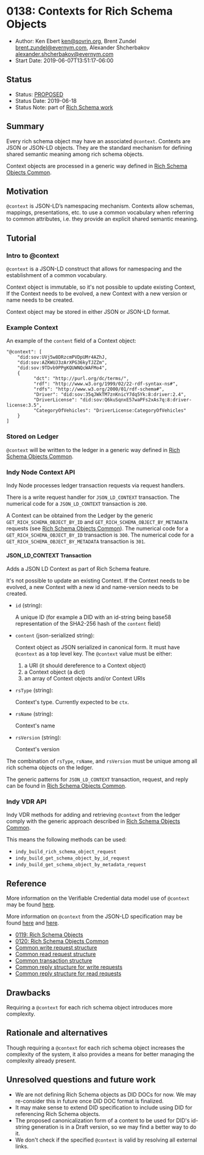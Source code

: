 # 0138: Contexts for Rich Schema Objects
- Author: Ken Ebert <ken@sovrin.org>, Brent Zundel <brent.zundel@evernym.com>, Alexander Shcherbakov <alexander.shcherbakov@evernym.com>
- Start Date: 2019-06-07T13:51:17-06:00

## Status
- Status: [PROPOSED](/README.md#hipe-lifecycle)
- Status Date: 2019-06-18
- Status Note: part of [Rich Schema work](0119-rich-schemas/README.md)

## Summary
[summary]: #summary

Every rich schema object may have an associated `@context`. Contexts are JSON or JSON-LD
objects. They are the standard mechanism for defining shared semantic
meaning among rich schema objects.

Context objects are processed in a generic way defined in 
[Rich Schema Objects Common](https://github.com/hyperledger/indy-hipe/tree/master/text/0120-rich-schemas-common).

## Motivation
[motivation]: #motivation

`@context` is JSON-LD’s namespacing mechanism. Contexts allow schemas,
mappings, presentations, etc. to use a common vocabulary when referring to
common attributes, i.e. they provide an explicit shared semantic meaning.

## Tutorial
[tutorial]: #tutorial

### Intro to @context
`@context` is a JSON-LD construct that allows for namespacing and the
establishment of a common vocabulary.

Context object is immutable, so it's not possible to update existing Context, 
If the Context needs to be evolved, a new Context with a new version or name needs to be created.

Context object may be stored in either JSON or JSON-LD format.

### Example Context
An example of the `content` field of a Context object:
```
"@context": [
    "did:sov:UVj5w8DRzcmPVDpUMr4AZhJ,
    "did:sov:AZKWUJ3zArXPG36kyTJZZm",
    "did:sov:9TDvb9PPgKQUWNQcWAFMo4",
    {
          "dct": "http://purl.org/dc/terms/",
          "rdf": "http://www.w3.org/1999/02/22-rdf-syntax-ns#",
          "rdfs": "http://www.w3.org/2000/01/rdf-schema#",
          "Driver": "did:sov:35qJWkTM7znKnicY7dq5Yk:8:driver:2.4",
          "DriverLicense": "did:sov:Q6kuSqnxE57waPFs2xAs7q:8:driver-license:3.5",
          "CategoryOfVehicles": "DriverLicense:CategoryOfVehicles"
    }
]
```

### Stored on Ledger
`@context` will be written to the ledger in a generic way defined in 
[Rich Schema Objects Common](https://github.com/hyperledger/indy-hipe/tree/master/text/0120-rich-schemas-common#how-rich-schema-objects-are-stored-on-the-ledger).


### Indy Node Context API
Indy Node processes ledger transaction requests via request handlers.

There is a write request handler for `JSON_LD_CONTEXT` transaction.
The numerical code for a `JSON_LD_CONTEXT` transaction is `200`.

A Context can be obtained from the Ledger by the generic `GET_RICH_SCHEMA_OBJECT_BY_ID` and `GET_RICH_SCHEMA_OBJECT_BY_METADATA`
requests (see [Rich Schema Objects Common](https://github.com/hyperledger/indy-hipe/tree/master/text/0120-rich-schemas-common#querying-rich-schema-objects-from-the-ledger)).
The numerical code for a `GET_RICH_SCHEMA_OBJECT_BY_ID` transaction is `300`.
The numerical code for a `GET_RICH_SCHEMA_OBJECT_BY_METADATA` transaction is `301`.


#### JSON_LD_CONTEXT Transaction

Adds a JSON LD Context as part of Rich Schema feature.

It's not possible to update an existing Context.
If the Context needs to be evolved, a new Context with a new id and name-version needs to be created.



- `id` (string):

     A unique ID (for example a DID with an id-string being base58 representation of the SHA2-256 hash of the `content` field)
     
- `content` (json-serialized string): 

    Context object as JSON serialized in canonical form. It must have `@context` as a top level key.
    The `@context` value must be either:
    1) a URI (it should dereference to a Context object)
    2) a Context object (a dict)
    3) an array of Context objects and/or Context URIs

- `rsType` (string):

    Context's type. Currently expected to be `ctx`.
    
- `rsName` (string):

    Context's name
    
- `rsVersion` (string):

    Context's version
        
The combination of `rsType`, `rsName`, and `rsVersion` must be unique among all rich schema objects on the ledger.

The generic patterns for `JSON_LD_CONTEXT` transaction, request, and reply can be found in [Rich Schema Objects Common](https://github.com/hyperledger/indy-hipe/tree/master/text/0120-rich-schemas-common#common-template-for-all-write-requests-for-rich-schema-objects).



### Indy VDR API
Indy VDR methods for adding and retrieving `@context` from the
ledger comply with the generic approach described in [Rich Schema Objects Common](https://github.com/hyperledger/indy-hipe/tree/master/text/0120-rich-schemas-common#indy-vdr-api).

This means the following methods can be used:
- `indy_build_rich_schema_object_request`
- `indy_build_get_schema_object_by_id_request`
- `indy_build_get_schema_object_by_metadata_request`


## Reference
[reference]: #reference

More information on the Verifiable Credential data model use of `@context`
may be found [here](https://w3c.github.io/vc-data-model/#contexts).

More information on `@context` from the JSON-LD specification may be found
[here](https://w3c.github.io/json-ld-syntax/#the-context) and
[here](https://w3c.github.io/json-ld-syntax/#advanced-context-usage).

- [0119: Rich Schema Objects](https://github.com/hyperledger/indy-hipe/tree/master/text/0119-rich-schemas)
- [0120: Rich Schema Objects Common](https://github.com/hyperledger/indy-hipe/tree/master/text/0120-rich-schemas-common) 
- [Common write request structure](https://github.com/hyperledger/indy-node/blob/master/docs/source/requests.md#common-write-request-structure)
- [Common read request structure](https://github.com/hyperledger/indy-node/blob/master/docs/source/requests.md#common-request-structure)
- [Common transaction structure](https://github.com/hyperledger/indy-node/blob/master/docs/source/transactions.md#common-structure)
- [Common reply structure for write requests](https://github.com/hyperledger/indy-node/blob/master/docs/source/requests.md#reply-structure-for-write-requests)
- [Common reply structure for read requests](https://github.com/hyperledger/indy-node/blob/master/docs/source/requests.md#reply-structure-for-read-requests)


## Drawbacks
[drawbacks]: #drawbacks
Requiring a `@context` for each rich schema object introduces more
complexity.


## Rationale and alternatives
[alternatives]: #alternatives

Though requiring a `@context` for each rich schema object increases the
complexity of the system, it also provides a means for better managing the
complexity already present.

## Unresolved questions and future work
[unresolved]: #unresolved-questions

- We are not defining Rich Schema objects as DID DOCs for now. We may re-consider this in future once DID DOC format
is finalized.
- It may make sense to extend DID specification to include using DID for referencing Rich Schema objects.
- The proposed canonicalization form of a content to be used for DID's id-string generation is in a Draft version, so we 
may find a better way to do it.
- We don't check if the specified `@context` is valid by resolving all external links. 


